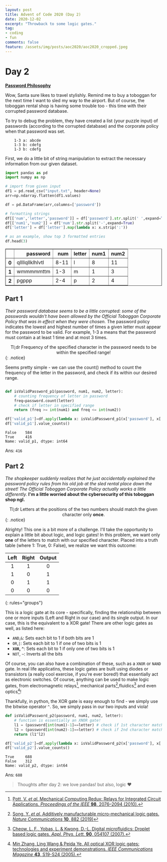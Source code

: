```yaml
---
layout: post
title: Advent of Code 2020 (Day 2)
date: 2020-12-02
excerpt: "Throwback to some logic gates."
tag: 
- coding
- fun
comments: false
feature: /assets/img/posts/aoc2020/aoc2020_cropped.jpeg
---
```


# Day 2
<a href="https://adventofcode.com/2020/day/2"><b>Password Philosophy</b></a>

Wow, Santa sure likes to travel stylishly. Remind me to buy a toboggan for the next time I want to sled my way to the airport. But of course, the toboggan rental shop is having some trouble too - this time with their corrupted password database.

To try to debug the problem, they have created a list (your puzzle input) of passwords (according to the corrupted database) and the corporate policy when that password was set.
~~~
    1-3 a: abcde
    1-3 b: cdefg
    1-3 b: cdefg
~~~

First, we do a little bit of string manipulation to extract the necessary information from our given dataset.

```python
import pandas as pd
import numpy as np

# import from given input
df1 = pd.read_csv("input.txt", header=None)
arr=np.ndarray.flatten(df1.values)

df = pd.DataFrame(arr,columns=['password'])

# formatting strings
df[['num','letter','password']] = df['password'].str.split(' ',expand=True)
df[['num1','num2']] = df['num'].str.split('-',expand=True)
df['letter'] = df['letter'].map(lambda x: x.strip(':'))

# as an example, show top 3 formatted entries
df.head(3)
```



<div>
<style scoped>
    .dataframe tbody tr th:only-of-type {
        vertical-align: middle;
    }

    .dataframe tbody tr th {
        vertical-align: top;
    }

    .dataframe thead th {
        text-align: right;
    }
</style>
<table border="1" class="dataframe">
  <thead>
    <tr style="text-align: right;">
      <th></th>
      <th>password</th>
      <th>num</th>
      <th>letter</th>
      <th>num1</th>
      <th>num2</th>
    </tr>
  </thead>
  <tbody>
    <tr>
      <th>0</th>
      <td>qllllqllklhlvtl</td>
      <td>8-11</td>
      <td>l</td>
      <td>8</td>
      <td>11</td>
    </tr>
    <tr>
      <th>1</th>
      <td>wmmmmmttm</td>
      <td>1-3</td>
      <td>m</td>
      <td>1</td>
      <td>3</td>
    </tr>
    <tr>
      <th>2</th>
      <td>pgppp</td>
      <td>2-4</td>
      <td>p</td>
      <td>2</td>
      <td>4</td>
    </tr>
  </tbody>
</table>
</div>

## Part 1
*Their password database seems to be a little corrupted: some of the passwords wouldn't have been allowed by the Official Toboggan Corporate Policy that was in effect when they were chosen.* 
The password policy indicates the lowest and highest number of times a given letter must appear for the password to be valid. For example, 1-3 a means that the password must contain a at least 1 time and at most 3 times.

<center>Tl;dr Frequency of the specified character in the password needs to be within the specified range!</center>
{: .notice}

Seems pretty simple - we can use the count() method to count the frequency of the letter in the password, and check if its within our desired range.

```python

def isValidPassword_p1(password, num1, num2, letter):
    # counting frequency of letter in password
    freq=password.count(letter)
    # check if letter in specified range
    return (freq >= int(num1) and freq <= int(num2))

df['valid_p1']=df.apply(lambda x: isValidPassword_p1(x['password'], x['num1'], x['num2'], x['letter']), axis=1)
df['valid_p1'].value_counts()
```




    False    584
    True     416
    Name: valid_p1, dtype: int64

Ans: `416`

## Part 2
*The shopkeeper suddenly realizes that he just accidentally explained the password policy rules from his old job at the sled rental place down the street! The Official Toboggan Corporate Policy actually works a little differently.* **I'm a little worried about the cybersecurity of this toboggan shop ngl.**
<center>Tl;dr Letters at the positions of the two numbers should match the given character only <b>once</b>.</center>
{: .notice}

Alrighty! This one is a bit more of a challenge. I'll take the opportunity to explain a little bit about logic, and logic gates! In this problem, we want only **one** of the letters to match with our specified character. Placed into a truth table (where 1: True, 0: False), we realize we want this outcome:


| Left   | Right | Output |
|:------:|:-----:|:------:|
| 1      | 1     | 0      |
| 1      | 0     | 1      |
| 0      | 1     | 1      |
| 0      | 0     | 0      |
{: rules="groups"}

This is a logic gate at its core - specifically, finding the relationship between one or more inputs (Left and Right in our case) and its single output. In our case, this is the equivalent to a XOR gate! There are other logic gates as well, as listed here:

- `AND`,`&`: Sets each bit to 1 if both bits are 1
- `OR`,`|`: Sets each bit to 1 if one of two bits is 1
- **`XOR`, `^`**: Sets each bit to 1 if only one of two bits is 1
- `NOT`, `~`: Inverts all the bits

Of course, you can also have a combination of these, such as a `XNOR` or `NAND` gate. In real life applicatins, these logic gates are built using  diodes or transistors (a really cool exercise, if you're ever bored!) that essentially act as electronic switches. Of course, anything can be used to make logic gates, from electromagnetic relays[^1], mechanical parts[^2],fluidics[^3] and even optics[^4]!

[^1]: [Pott, V. <i>et al.</i> Mechanical Computing Redux: Relays for Integrated Circuit Applications. <i>Proceedings of the IEEE</i> <b>98</b>, 2076&#x2013;2094 (2010).](https://ieeexplore.ieee.org/abstract/document/5575378)
[^2]: [Song, Y. <i>et al.</i> Additively manufacturable micro-mechanical logic gates. <i>Nature Communications</i> <b>10</b>, 882 (2019)](https://www.nature.com/articles/s41467-019-08678-0)
[^3]: [Cheow, L. F., Yobas, L. &amp; Kwong, D.-L. Digital microfluidics: Droplet based logic gates. <i>Appl. Phys. Lett.</i> <b>90</b>, 054107 (2007).](https://doi.org/10.1063/1.2435607)
[^4]: [Min Zhang, Ling Wang & Peida Ye. All optical XOR logic gates: technologies and experiment demonstrations. <i>IEEE Communications Magazine</i> <b>43</b>, S19-S24 (2005).](https://ieeexplore.ieee.org/abstract/document/1453421)

Thankfully, in python, the XOR gate is easy enough to find - we simply use the bitwise operator `^`. So, we simply pass in our two inputs and viola!

```python
def isValidPassword_p2(password, num1, num2, letter):
    # function is essentially an XNOR gate!
    l1 = (password[int(num1)-1]==letter) # check if 1st character matches
    l2 = (password[int(num2)-1]==letter) # check if 2nd character matches
    return (l1^l2)

df['valid_p2']=df.apply(lambda x: isValidPassword_p2(x['password'], x['num1'], x['num2'], x['letter']), axis=1)
df['valid_p2'].value_counts()
```




    True     688
    False    312
    Name: valid_p2, dtype: int64

Ans: `688`

> Thoughts after day 2: we love pandas! but also, logic ❤️